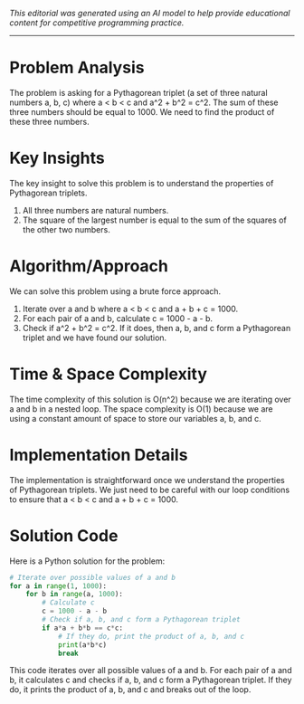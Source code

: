 *This editorial was generated using an AI model to help provide educational content for competitive programming practice.*

---

# Problem Analysis
The problem is asking for a Pythagorean triplet (a set of three natural numbers a, b, c) where a < b < c and a^2 + b^2 = c^2. The sum of these three numbers should be equal to 1000. We need to find the product of these three numbers.

# Key Insights
The key insight to solve this problem is to understand the properties of Pythagorean triplets. 

1. All three numbers are natural numbers.
2. The square of the largest number is equal to the sum of the squares of the other two numbers.

# Algorithm/Approach
We can solve this problem using a brute force approach. 

1. Iterate over a and b where a < b < c and a + b + c = 1000.
2. For each pair of a and b, calculate c = 1000 - a - b.
3. Check if a^2 + b^2 = c^2. If it does, then a, b, and c form a Pythagorean triplet and we have found our solution.

# Time & Space Complexity
The time complexity of this solution is O(n^2) because we are iterating over a and b in a nested loop. The space complexity is O(1) because we are using a constant amount of space to store our variables a, b, and c.

# Implementation Details
The implementation is straightforward once we understand the properties of Pythagorean triplets. We just need to be careful with our loop conditions to ensure that a < b < c and a + b + c = 1000.

# Solution Code
Here is a Python solution for the problem:

```python
# Iterate over possible values of a and b
for a in range(1, 1000):
    for b in range(a, 1000):
        # Calculate c
        c = 1000 - a - b
        # Check if a, b, and c form a Pythagorean triplet
        if a*a + b*b == c*c:
            # If they do, print the product of a, b, and c
            print(a*b*c)
            break
```

This code iterates over all possible values of a and b. For each pair of a and b, it calculates c and checks if a, b, and c form a Pythagorean triplet. If they do, it prints the product of a, b, and c and breaks out of the loop.